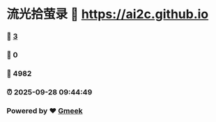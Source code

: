 # 流光拾萤录 :link: https://ai2c.github.io 
### :page_facing_up: [3](https://ai2c.github.io/tag.html) 
### :speech_balloon: 0 
### :hibiscus: 4982 
### :alarm_clock: 2025-09-28 09:44:49 
### Powered by :heart: [Gmeek](https://github.com/Meekdai/Gmeek)
